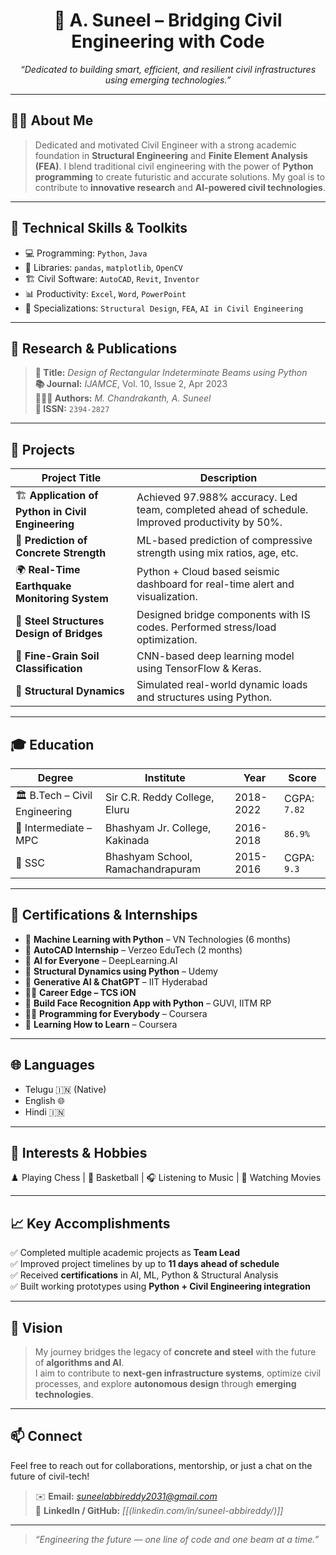 

<h1 align="center">🚀 A. Suneel – Bridging Civil Engineering with Code</h1>

<p align="center">
  <i>“Dedicated to building smart, efficient, and resilient civil infrastructures using emerging technologies.”</i>
</p>

---

## 👷‍♂️ About Me

> Dedicated and motivated Civil Engineer with a strong academic foundation in **Structural Engineering** and **Finite Element Analysis (FEA)**. I blend traditional civil engineering with the power of **Python programming** to create futuristic and accurate solutions. My goal is to contribute to **innovative research** and **AI-powered civil technologies**.

---

## 🧠 Technical Skills & Toolkits

- 💻 Programming: `Python`, `Java`
- 🧪 Libraries: `pandas`, `matplotlib`, `OpenCV`
- 🏗️ Civil Software: `AutoCAD`, `Revit`, `Inventor`
- 📊 Productivity: `Excel`, `Word`, `PowerPoint`
- 🔧 Specializations: `Structural Design`, `FEA`, `AI in Civil Engineering`

---

## 🔬 Research & Publications

> **📄 Title:** *Design of Rectangular Indeterminate Beams using Python*  
> **📚 Journal:** *IJAMCE*, Vol. 10, Issue 2, Apr 2023  
> **🧑‍🤝‍🧑 Authors:** *M. Chandrakanth, A. Suneel*  
> **🔗 ISSN:** `2394-2827`

---

## 📁 Projects

| Project Title | Description |
|---------------|-------------|
| 🏗️ **Application of Python in Civil Engineering** | Achieved 97.988% accuracy. Led team, completed ahead of schedule. Improved productivity by 50%. |
| 🧪 **Prediction of Concrete Strength** | ML-based prediction of compressive strength using mix ratios, age, etc. |
| 🌍 **Real-Time Earthquake Monitoring System** | Python + Cloud based seismic dashboard for real-time alert and visualization. |
| 🌉 **Steel Structures Design of Bridges** | Designed bridge components with IS codes. Performed stress/load optimization. |
| 🧬 **Fine-Grain Soil Classification** | CNN-based deep learning model using TensorFlow & Keras. |
| 🔄 **Structural Dynamics** | Simulated real-world dynamic loads and structures using Python. |

---

## 🎓 Education

| Degree | Institute | Year | Score |
|--------|-----------|------|-------|
| 🏛️ B.Tech – Civil Engineering | Sir C.R. Reddy College, Eluru | 2018-2022 | CGPA: `7.82` |
| 🏫 Intermediate – MPC | Bhashyam Jr. College, Kakinada | 2016-2018 | `86.9%` |
| 🏫 SSC | Bhashyam School, Ramachandrapuram | 2015-2016 | CGPA: `9.3` |

---

## 📜 Certifications & Internships

- 🤖 **Machine Learning with Python** – VN Technologies (6 months)
- 📐 **AutoCAD Internship** – Verzeo EduTech (2 months)
- 🧠 **AI for Everyone** – DeepLearning.AI
- 🧱 **Structural Dynamics using Python** – Udemy
- 🧠 **Generative AI & ChatGPT** – IIT Hyderabad
- 🧑‍🏫 **Career Edge – TCS iON**
- 🧬 **Build Face Recognition App with Python** – GUVI, IITM RP
- 🧑‍💻 **Programming for Everybody** – Coursera
- 🧠 **Learning How to Learn** – Coursera

---

## 🌐 Languages

- Telugu 🇮🇳 (Native)  
- English 🌐  
- Hindi 🇮🇳

---

## 🧩 Interests & Hobbies

♟️ Playing Chess | 🏀 Basketball | 🎧 Listening to Music | 🎥 Watching Movies

---

## 📈 Key Accomplishments

✅ Completed multiple academic projects as **Team Lead**  
✅ Improved project timelines by up to **11 days ahead of schedule**  
✅ Received **certifications** in AI, ML, Python & Structural Analysis  
✅ Built working prototypes using **Python + Civil Engineering integration**

---

## 🧬 Vision

> My journey bridges the legacy of **concrete and steel** with the future of **algorithms and AI**.  
> I aim to contribute to **next-gen infrastructure systems**, optimize civil processes, and explore **autonomous design** through **emerging technologies**.

---

## 📫 Connect

Feel free to reach out for collaborations, mentorship, or just a chat on the future of civil-tech!

> ✉️ **Email:** *suneelabbireddy2031@gmail.com*    
> 🔗 **LinkedIn / GitHub:** *[[(linkedin.com/in/suneel-abbireddy/)]]*

---

> _“Engineering the future — one line of code and one beam at a time.”_

